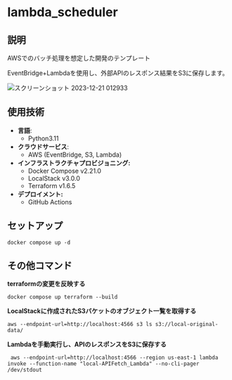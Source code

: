 # lambda_scheduler

## 説明
AWSでのバッチ処理を想定した開発のテンプレート

EventBridge+Lambdaを使用し、外部APIのレスポンス結果をS3に保存します。

![スクリーンショット 2023-12-21 012933](https://github.com/hiroki-yoshii/lambda_scheduler/assets/92834078/d3d1b753-4b62-4fa5-88f0-cade0ba07bb5)

## 使用技術
- **言語**: 
    - Python3.11
- **クラウドサービス**: 
    - AWS (EventBridge, S3, Lambda)
- **インフラストラクチャプロビジョニング:**
    - Docker Compose  v2.21.0
    - LocalStack v3.0.0
    - Terraform v1.6.5
- **デプロイメント:**
    - GitHub Actions 

## セットアップ

```
docker compose up -d
```

## その他コマンド

**terraformの変更を反映する**

```
docker compose up terraform --build

```
**LocalStackに作成されたS3バケットのオブジェクト一覧を取得する**

```
aws --endpoint-url=http://localhost:4566 s3 ls s3://local-original-data/
```

**Lambdaを手動実行し、APIのレスポンスをS3に保存する**

```
 aws --endpoint-url=http://localhost:4566 --region us-east-1 lambda invoke --function-name "local-APIFetch_Lambda" --no-cli-pager /dev/stdout
```
